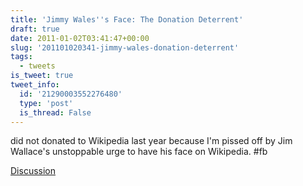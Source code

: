 ```yaml
---
title: 'Jimmy Wales''s Face: The Donation Deterrent'
draft: true
date: 2011-01-02T03:41:47+00:00
slug: '201101020341-jimmy-wales-donation-deterrent'
tags:
  - tweets
is_tweet: true
tweet_info:
  id: '21290003552276480'
  type: 'post'
  is_thread: False
---
```




did not donated to Wikipedia last year because I'm pissed off by Jim Wallace's unstoppable urge to have his face on Wikipedia. #fb

[Discussion](https://x.com/sytelus/status/21290003552276480)
